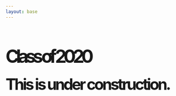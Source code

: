 ```yaml
---
layout: base
---
```


<h1 style="font-size:350%; font-weight:bold; letter-spacing:-8px;">Class of 2020</h1><br>
<h2 style="font-size:300%; letter-spacing:-4px; margin-top:-30px;">This is under construction.</h2>